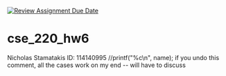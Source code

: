 [![Review Assignment Due Date](https://classroom.github.com/assets/deadline-readme-button-24ddc0f5d75046c5622901739e7c5dd533143b0c8e959d652212380cedb1ea36.svg)](https://classroom.github.com/a/dMh9N7CX)
# cse_220_hw6
Nicholas Stamatakis ID: 114140995
//printf("%c\n", name); if you undo this comment, all the cases work on my end -- will have to discuss

